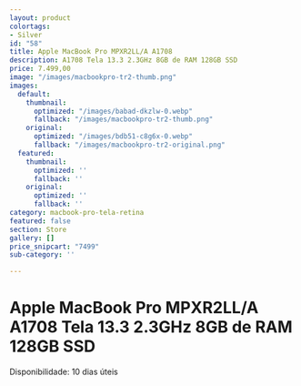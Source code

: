 ```yaml
---
layout: product
colortags:
- Silver
id: "58"
title: Apple MacBook Pro MPXR2LL/A A1708
description: A1708 Tela 13.3 2.3GHz 8GB de RAM 128GB SSD
price: 7.499,00
image: "/images/macbookpro-tr2-thumb.png"
images:
  default:
    thumbnail:
      optimized: "/images/babad-dkzlw-0.webp"
      fallback: "/images/macbookpro-tr2-thumb.png"
    original:
      optimized: "/images/bdb51-c8g6x-0.webp"
      fallback: "/images/macbookpro-tr2-original.png"
  featured:
    thumbnail:
      optimized: ''
      fallback: ''
    original:
      optimized: ''
      fallback: ''
category: macbook-pro-tela-retina
featured: false
section: Store
gallery: []
price_snipcart: "7499"
sub-category: ''

---
```

# Apple MacBook Pro MPXR2LL/A A1708 Tela 13.3 2.3GHz 8GB de RAM 128GB SSD

Disponibilidade: 10 dias úteis